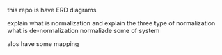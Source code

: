 this repo is have ERD diagrams

explain what is normalization 
and explain the three type of normalization
what is de-normalization
normalizde some of system

alos have some mapping
